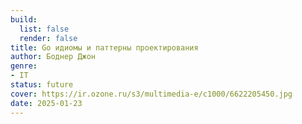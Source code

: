 ```yaml
---
build:
  list: false
  render: false
title: Go идиомы и паттерны проектирования
author: Боднер Джон
genre:
- IT
status: future
cover: https://ir.ozone.ru/s3/multimedia-e/c1000/6622205450.jpg
date: 2025-01-23
---
```


